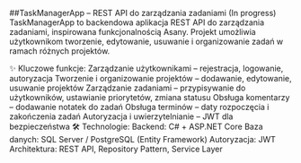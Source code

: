 ##TaskManagerApp – REST API do zarządzania zadaniami (In progress)
TaskManagerApp to backendowa aplikacja REST API do zarządzania zadaniami, inspirowana funkcjonalnością Asany. Projekt umożliwia użytkownikom tworzenie, edytowanie, usuwanie i organizowanie zadań w ramach różnych projektów.

✨ Kluczowe funkcje:
Zarządzanie użytkownikami – rejestracja, logowanie, autoryzacja
Tworzenie i organizowanie projektów – dodawanie, edytowanie, usuwanie projektów
Zarządzanie zadaniami – przypisywanie do użytkowników, ustawianie priorytetów, zmiana statusu
Obsługa komentarzy – dodawanie notatek do zadań
Obsługa terminów – daty rozpoczęcia i zakończenia zadań
Autoryzacja i uwierzytelnianie – JWT dla bezpieczeństwa
🛠 Technologie:
Backend: C# + ASP.NET Core
Baza danych: SQL Server / PostgreSQL (Entity Framework)
Autoryzacja: JWT
Architektura: REST API, Repository Pattern, Service Layer
